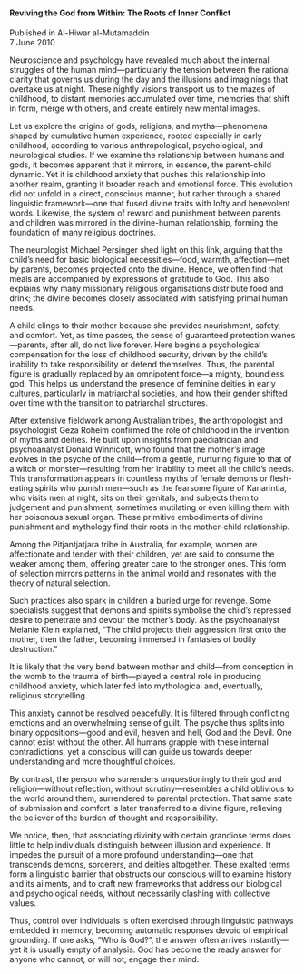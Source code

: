 <h4>Reviving the God from Within: The Roots of Inner Conflict</h4>

Published in Al-Hiwar al-Mutamaddin
<br>
7 June 2010

Neuroscience and psychology have revealed much about the internal struggles of the human mind—particularly the tension between the rational clarity that governs us during the day and the illusions and imaginings that overtake us at night. These nightly visions transport us to the mazes of childhood, to distant memories accumulated over time, memories that shift in form, merge with others, and create entirely new mental images.

Let us explore the origins of gods, religions, and myths—phenomena shaped by cumulative human experience, rooted especially in early childhood, according to various anthropological, psychological, and neurological studies. If we examine the relationship between humans and gods, it becomes apparent that it mirrors, in essence, the parent-child dynamic. Yet it is childhood anxiety that pushes this relationship into another realm, granting it broader reach and emotional force. This evolution did not unfold in a direct, conscious manner, but rather through a shared linguistic framework—one that fused divine traits with lofty and benevolent words. Likewise, the system of reward and punishment between parents and children was mirrored in the divine-human relationship, forming the foundation of many religious doctrines.

The neurologist Michael Persinger shed light on this link, arguing that the child’s need for basic biological necessities—food, warmth, affection—met by parents, becomes projected onto the divine. Hence, we often find that meals are accompanied by expressions of gratitude to God. This also explains why many missionary religious organisations distribute food and drink; the divine becomes closely associated with satisfying primal human needs.

A child clings to their mother because she provides nourishment, safety, and comfort. Yet, as time passes, the sense of guaranteed protection wanes—parents, after all, do not live forever. Here begins a psychological compensation for the loss of childhood security, driven by the child’s inability to take responsibility or defend themselves. Thus, the parental figure is gradually replaced by an omnipotent force—a mighty, boundless god. This helps us understand the presence of feminine deities in early cultures, particularly in matriarchal societies, and how their gender shifted over time with the transition to patriarchal structures.

After extensive fieldwork among Australian tribes, the anthropologist and psychologist Geza Roheim confirmed the role of childhood in the invention of myths and deities. He built upon insights from paediatrician and psychoanalyst Donald Winnicott, who found that the mother’s image evolves in the psyche of the child—from a gentle, nurturing figure to that of a witch or monster—resulting from her inability to meet all the child’s needs. This transformation appears in countless myths of female demons or flesh-eating spirits who punish men—such as the fearsome figure of Kanarintia, who visits men at night, sits on their genitals, and subjects them to judgement and punishment, sometimes mutilating or even killing them with her poisonous sexual organ. These primitive embodiments of divine punishment and mythology find their roots in the mother-child relationship.

Among the Pitjantjatjara tribe in Australia, for example, women are affectionate and tender with their children, yet are said to consume the weaker among them, offering greater care to the stronger ones. This form of selection mirrors patterns in the animal world and resonates with the theory of natural selection.

Such practices also spark in children a buried urge for revenge. Some specialists suggest that demons and spirits symbolise the child’s repressed desire to penetrate and devour the mother’s body. As the psychoanalyst Melanie Klein explained, “The child projects their aggression first onto the mother, then the father, becoming immersed in fantasies of bodily destruction.”

It is likely that the very bond between mother and child—from conception in the womb to the trauma of birth—played a central role in producing childhood anxiety, which later fed into mythological and, eventually, religious storytelling.

This anxiety cannot be resolved peacefully. It is filtered through conflicting emotions and an overwhelming sense of guilt. The psyche thus splits into binary oppositions—good and evil, heaven and hell, God and the Devil. One cannot exist without the other. All humans grapple with these internal contradictions, yet a conscious will can guide us towards deeper understanding and more thoughtful choices.

By contrast, the person who surrenders unquestioningly to their god and religion—without reflection, without scrutiny—resembles a child oblivious to the world around them, surrendered to parental protection. That same state of submission and comfort is later transferred to a divine figure, relieving the believer of the burden of thought and responsibility.

We notice, then, that associating divinity with certain grandiose terms does little to help individuals distinguish between illusion and experience. It impedes the pursuit of a more profound understanding—one that transcends demons, sorcerers, and deities altogether. These exalted terms form a linguistic barrier that obstructs our conscious will to examine history and its ailments, and to craft new frameworks that address our biological and psychological needs, without necessarily clashing with collective values.

Thus, control over individuals is often exercised through linguistic pathways embedded in memory, becoming automatic responses devoid of empirical grounding. If one asks, “Who is God?”, the answer often arrives instantly—yet it is usually empty of analysis. God has become the ready answer for anyone who cannot, or will not, engage their mind.